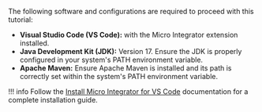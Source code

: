 The following software and configurations are required to proceed with this tutorial:

- **Visual Studio Code (VS Code):** with the Micro Integrator extension installed.
- **Java Development Kit (JDK):** Version 17. Ensure the JDK is properly configured in your system's PATH environment variable.
- **Apache Maven:** Ensure Apache Maven is installed and its path is correctly set within the system's PATH environment variable.

!!! info
    Follow the [Install Micro Integrator for VS Code](https://mi.docs.wso2.com/en/4.3.0/develop/mi-for-vscode/install-wso2-mi-for-vscode) documentation for a complete installation guide.
